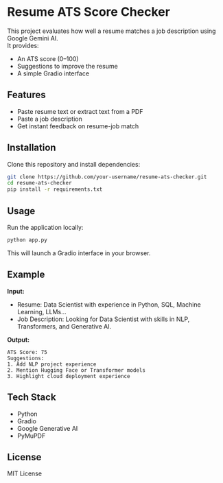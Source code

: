 # Resume ATS Score Checker

This project evaluates how well a resume matches a job description using Google Gemini AI.  
It provides:
- An ATS score (0–100)
- Suggestions to improve the resume
- A simple Gradio interface

## Features
- Paste resume text or extract text from a PDF
- Paste a job description
- Get instant feedback on resume-job match

## Installation
Clone this repository and install dependencies:

```bash
git clone https://github.com/your-username/resume-ats-checker.git
cd resume-ats-checker
pip install -r requirements.txt
```

## Usage
Run the application locally:

```bash
python app.py
```

This will launch a Gradio interface in your browser.

## Example
**Input:**
- Resume: Data Scientist with experience in Python, SQL, Machine Learning, LLMs...
- Job Description: Looking for Data Scientist with skills in NLP, Transformers, and Generative AI.

**Output:**
```
ATS Score: 75
Suggestions:
1. Add NLP project experience
2. Mention Hugging Face or Transformer models
3. Highlight cloud deployment experience
```

## Tech Stack
- Python
- Gradio
- Google Generative AI
- PyMuPDF

## License
MIT License
